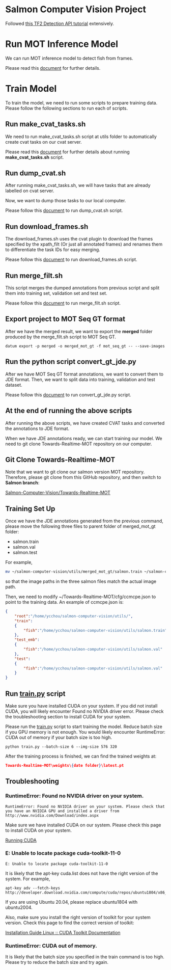 # Salmon Computer Vision Project

Followed [this TF2 Detection API tutorial](https://tensorflow-object-detection-api-tutorial.readthedocs.io/en/latest/install.html) extensively.

# Run MOT Inference Model

We can run MOT inference model to detect fish from frames. 

Please read this [document](docs/run_mot_inference.md) for further details.

# Train Model

To train the model, we need to run some scripts to prepare training data. Please follow the following sections to run each of scripts.

## Run make_cvat_tasks.sh

We need to run make_cvat_tasks.sh script at utils folder to automatically create cvat tasks on our cvat server.

Please read this [document](docs/run_make_cvat_tasks.md) for further details about running **make_cvat_tasks.sh** script.

## Run dump_cvat.sh

After running make_cvat_tasks.sh, we will have tasks that are already labelled on cvat server.

Now, we want to dump those tasks to our local computer.

Please follow this [document](docs/run_dump_cvat.md) to run dump_cvat.sh script.

## Run download_frames.sh

The download_frames.sh uses the cvat plugin to download the frames specified by the xpath_filt (Or just all annotated frames) and renames them to differentiate the task IDs for easy merging.

Please follow this [document](docs/run_download_frames.md) to run download_frames.sh script.

## Run merge_filt.sh

This script merges the dumped annotations from previous script and split them into training set, validation set and test set.

Please follow this [document](docs/run_merge_filt.md) to run merge_filt.sh script.

## Export project to MOT Seq GT format

After we have the merged result, we want to export the **merged** folder produced by the merge_filt.sh script to MOT Seq GT.

```
datum export -p merged -o merged_mot_gt -f mot_seq_gt -- --save-images
```

## Run the python script convert_gt_jde.py

After we have MOT Seq GT format annotations, we want to convert them to JDE format. Then, we want to split data into training, validation and test dataset.

Please follow this [document](docs/run_convert_gt_jde.md) to run convert_gt_jde.py script.

## At the end of running the above scripts

After running the above scripts, we have created CVAT tasks and converted the annotations to JDE format.

When we have JDE annotations ready, we can start training our model. We need to git clone Towards-Realtime-MOT repository on our computer.

## Git Clone Towards-Realtime-MOT

Note that we want to git clone our salmon version MOT repository. Therefore, please git clone from this GitHub repository, and then switch to **Salmon branch**:

[Salmon-Computer-Vision/Towards-Realtime-MOT](https://github.com/Salmon-Computer-Vision/Towards-Realtime-MOT/tree/salmon)

## Training Set Up

Once we have the JDE annotations generated from the previous command, please move the following three files to parent folder of merged_mot_gt folder:

- salmon.train
- salmon.val
- salmon.test

For example,

```bash
mv ~/salmon-computer-vision/utils/merged_mot_gt/salmon.train ~/salmon-computer-vision/utils
```

so that the image paths in the three salmon files match the actual image path.

Then, we need to modify ~/Towards-Realtime-MOT/cfg/ccmcpe.json to point to the training data. An example of ccmcpe.json is:

```json
{
    "root":"/home/ycchou/salmon-computer-vision/utils/",
    "train":
    {
        "fish":"/home/ycchou/salmon-computer-vision/utils/salmon.train"
    },
    "test_emb":
    {
        "fish":"/home/ycchou/salmon-computer-vision/utils/salmon.val"
    },
    "test":
    {
        "fish":"/home/ycchou/salmon-computer-vision/utils/salmon.val"
    }
}
```

## Run [train.py](http://train.py) script

Make sure you have installed CUDA on your system. If you did not install CUDA, you will likely encounter Found no NVIDIA driver error. Please check the troubleshooting section to install CUDA for your system.

Please run the [train.py](http://train.py) script to start training the model. Reduce batch size if you GPU memory is not enough. You would likely encounter RuntimeError: CUDA out of memory if your batch size is too high.

```
python train.py --batch-size 6 --img-size 576 320
```

After the training process is finished, we can find the trained weights at:

```json
Towards-Realtime-MOT\weights\{date folder}\latest.pt
```

## Troubleshooting

### RuntimeError: Found no NVIDIA driver on your system.

```
RuntimeError: Found no NVIDIA driver on your system. Please check that you have an NVIDIA GPU and installed a driver from http://www.nvidia.com/Download/index.aspx
```

Make sure we have installed CUDA on our system. Please check this page to install CUDA on your system.

[Running CUDA](https://docs.nvidia.com/cuda/wsl-user-guide/index.html#running-cuda)

### E: Unable to locate package cuda-toolkit-11-0

```
E: Unable to locate package cuda-toolkit-11-0
```

It is likely that the apt-key cuda.list does not have the right version of the system. For example,

```
apt-key adv --fetch-keys http://developer.download.nvidia.com/compute/cuda/repos/ubuntu1804/x86_64/7fa2af80.pub
```

If you are using Ubuntu 20.04, please replace ubuntu1804 with ubuntu2004.

Also, make sure you install the right version of toolkit for your system version. Check this page to find the correct version of toolkit:

[Installation Guide Linux :: CUDA Toolkit Documentation](https://docs.nvidia.com/cuda/cuda-installation-guide-linux/index.html#package-manager-metas)

### RuntimeError: CUDA out of memory.

It is likely that the batch size you specified in the train command is too high. Please try to reduce the batch size and try again.

